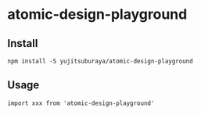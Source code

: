 # atomic-design-playground

## Install
```
npm install -S yujitsuburaya/atomic-design-playground
```

## Usage
```
import xxx from 'atomic-design-playground'
```
